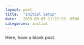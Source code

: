 ```yaml
---
layout: post
title:  "Initial Setup"
date:   2023-03-05 11:22:29 -0500
categories: initial
---
```

Here, have a blank post.
